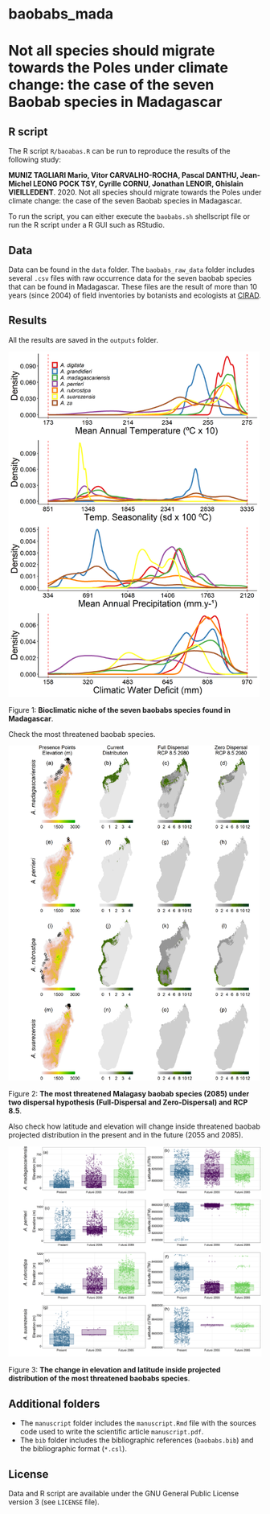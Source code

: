 # baobabs_mada

# Not all species should migrate towards the Poles under climate change: the case of the seven Baobab species in Madagascar

## R script

The R script `R/baoabas.R` can be run to reproduce the results of the following study:

**MUNIZ TAGLIARI Mario, Vitor CARVALHO-ROCHA, Pascal DANTHU, Jean-Michel LEONG POCK TSY, Cyrille CORNU, Jonathan LENOIR, Ghislain VIEILLEDENT**. 2020. Not all species should migrate towards the Poles under climate change: the case of the seven Baobab species in Madagascar.

To run the script, you can either execute the `baobabs.sh` shellscript file or run the R script under a R GUI such as RStudio.

## Data

Data can be found in the `data` folder. The `baobabs_raw_data` folder includes several `.csv` files with raw occurrence data for the seven baobab species that can be found in Madagascar. These files are the result of more than 10 years (since 2004) of field inventories by botanists and ecologists at [CIRAD](https://www.cirad.fr).

## Results

All the results are saved in the `outputs` folder.

<img alt="Bioclimatic niche of studied species" src="outputs/Fig_ap_sps_niche.png" width="500">

Figure 1: **Bioclimatic niche of the seven baobabs species found in Madagascar**.

Check the most threatened baobab species.

<img alt="Threatened baobab species" src="outputs/threat.png" width="500">

Figure 2: **The most threatened Malagasy baobab species (2085) under two dispersal hypothesis (Full-Dispersal and Zero-Dispersal) and RCP 8.5**.

Also check how latitude and elevation will change inside threatened baobab projected distribution in the present and in the future (2055 and 2085).

<img alt="Latitudinal and elevation change of  threatened baobab species" src="outputs/lat_ele_all_species_within_SDAcf_threat.png">

Figure 3: **The change in elevation and latitude inside projected distribution of the most threatened baobabs species**.
## Additional folders

- The `manuscript` folder includes the `manuscript.Rmd` file with the sources code used to write the scientific article `manuscript.pdf`.
- The `bib` folder includes the bibliographic references (`baobabs.bib`) and the bibliographic format (`*.csl`).

## License

Data and R script are available under the GNU General Public License version 3 (see `LICENSE` file).
